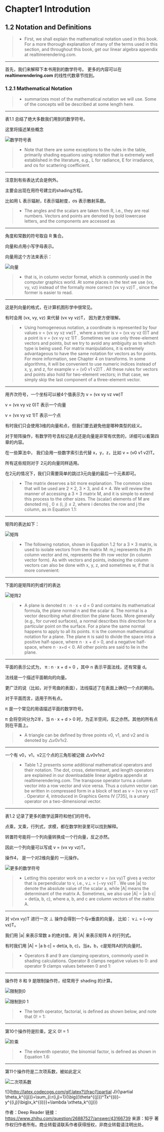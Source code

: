 ﻿# Chapter1 Introdution

## 1.2 Notation and Definitions
>* First, we shall explain the mathematical notation used in this book. For a more
thorough explanation of many of the terms used in this section, and throughout this
book, get our linear algebra appendix at realtimerendering.com.
---
首先，我们来解释下本书用到的数学符号。
更多的内容可以在 **realtimerendering.com** 的线性代数章节找到。

### 1.2.1 Mathematical Notation

>* summarizes most of the mathematical notation we will use. Some of the
concepts will be described at some length here.
---
表1.1 总结了绝大多数我们用到的数学符号。

这里将描述某些概念

![数学符号表](pic/1/数学符号表.png)
>* Note that there are some exceptions to the rules in the table, primarily shading
equations using notation that is extremely well established in the literature, e.g., L
for radiance, E for irradiance, and σs for scattering coefficient.
---
注意到有些表达式会是例外。

主要会出现在用符号建立的shading方程。

比如用 L 表示辐射，E表示辐射度，σs 表示散射系数。

>* The angles and the scalars are taken from R, i.e., they are real numbers. Vectors
and points are denoted by bold lowercase letters, and the components are accessed as
---
角度和常数的符号取自 R 集合。

向量和点用小写字母表示。

向量用这个方法来表示：

![向量](pic/1/向量.png)

>* that is, in column vector format, which is commonly used in the computer graphics
world. At some places in the text we use (vx, vy, vz) instead of the formally more
correct (vx vy vz)T , since the former is easier to read.
---
这是列向量的格式，在计算机图形学中很常见。

有时会用 (vx, vy, vz) 来代替 (vx vy vz)T， 因为更方便理解。

>* Using homogeneous notation, a coordinate is represented by four values v =
(vx vy vz vw)T , where a vector is v = (vx vy vz 0)T and a point is
v = (vx vy vz 1)T . Sometimes we use only three-element vectors and points, but we
try to avoid any ambiguity as to which type is being used. For matrix manipulations,
it is extremely advantageous to have the same notation for vectors as for points. For
more information, see Chapter 4 on transforms. In some algorithms, it will be convenient
to use numeric indices instead of x, y, and z, for example v = (v0 v1 v2)T . All
these rules for vectors and points also hold for two-element vectors; in that case, we
simply skip the last component of a three-element vector.
---
用齐次符号，一个坐标可以被4个值表示为 v = (vx vy vz vw)T

v = (vx vy vz 0)T 表示一个向量

v = (vx vy vz 1)T 表示一个点

有时我们只会使用3维的向量和点，但我们要去避免他是哪种类型的歧义。

对于矩阵操作，有数学符号去标记是点还是向量是非常有优势的，详细可以看第四章的内容。

在一些算法中， 我们会用一些数字索引去代替 x，y，z，比如 v = (v0 v1 v2)T。

所有这些规则对于 2元的向量同样适用。

在2元的情况下，我们只需要简单的跳过3元向量的最后一个元素即可。

>* The matrix deserves a bit more explanation. The common sizes that will be used
are 2 × 2, 3 × 3, and 4 × 4. We will review the manner of accessing a 3 × 3 matrix
M, and it is simple to extend this process to the other sizes. The (scalar) elements of
M are denoted mij , 0 ≤ (i, j) ≤ 2, where i denotes the row and j the column, as in
Equation 1.1:
---
矩阵的表达如下：

![矩阵](pic/1/矩阵.png)

>* The following notation, shown in Equation 1.2 for a 3 × 3 matrix, is used to isolate
vectors from the matrix M: m,j represents the jth column vector and mi, represents
the ith row vector (in column vector form). As with vectors and points, indexing
the column vectors can also be done with x, y, z, and sometimes w, if that is more
convenient:
---
下面的是矩阵的列或行的表达

![矩阵2](pic/1/矩阵2.png)

>* A plane is denoted π : n · x + d = 0 and contains its mathematical formula, the
plane normal n and the scalar d. The normal is a vector describing what direction
the plane faces. More generally (e.g., for curved surfaces), a normal describes this
direction for a particular point on the surface. For a plane the same normal happens
to apply to all its points. π is the common mathematical notation for a plane. The
plane π is said to divide the space into a positive half-space, where n · x + d > 0, and
a negative half-space, where n · x+d < 0. All other points are said to lie in the plane.
---
平面的表示公式为， π : n · x + d = 0 ，其中 n 表示平面法线，还有常量 d。

法线是一个描述平面朝向的向量。

更广泛的说（比如，对于弯曲的表面），法线描述了在表面上确切一个点的朝向。

对于平面而言，适用于所有点。

π 是一个常见的用语描述平面的数学符号。

π 会将空间分为2半，当 n · x + d > 0 时，为正半空间，反之亦然。其他的所有点则在平面上。

>* A triangle can be defined by three points v0, v1, and v2 and is denoted by
△v0v1v2.
---
一个有 v0，v1，v2三个点的三角形被记做 △v0v1v2

>* Table 1.2 presents some additional mathematical operators and their notation.
The dot, cross, determinant, and length operators are explained in our downloadable
linear algebra appendix at realtimerendering.com. The transpose operator turns a
column vector into a row vector and vice versa. Thus a column vector can be written
in compressed form in a block of text as v = (vx vy vz)T . Operator 4, introduced
in Graphics Gems IV [735], is a unary operator on a two-dimensional vector.
---
表1.2 记录了更多的数学运算符和他们的符号。

点乘，叉乘，行列式，求模，都在数学附录里可以找到解释。

转置符号能将一个列向量转换成一个行向量，反之亦然。

因此一个列向量可以写成 v = (vx vy vz)T。

操作4， 是一个对2维向量的 一元操作。

![更多的数学符号](pic/1/更多的数学符号.png)

>* Letting this operator work on a vector v = (vx vy)T gives a vector that is perpendicular to v,
i.e., v⊥ = (−vy vx)T . We use |a| to denote the absolute value of the scalar a, while
|A| means the determinant of the matrix A. Sometimes, we also use |A| = |a b c| =
det(a, b, c), where a, b, and c are column vectors of the matrix A.
---
对 v(vx vy)T 进行一次 ⊥ 操作会得到一个与v垂直的向量， 比如： v⊥ = (−vy vx)T。

我们用 |a| 来表示常数 a 的绝对值，用 |A| 来表示矩阵 A 的行列式。

有时我们用 |A| = |a b c| = det(a, b, c)，当a，b，c是矩阵A的列向量时。

>* Operators 8 and 9 are clamping operators, commonly used in shading calculations.
Operator 8 clamps negative values to 0:  and operator 9 clamps values between 0 and 1:
---
操作符 8 和 9 是限制操作符，经常用于 shading 的计算。

![限制到0](pic/1/限制到0.png)

![限制到0 1](pic/1/限制到0-1.png)

>* The tenth operator, factorial, is defined as shown below, and note that 0! = 1:
---
第10个操作符是阶乘，定义 0! = 1

![阶乘](pic/1/阶乘.png)

>* The eleventh operator, the binomial factor, is defined as shown in Equation 1.6:
---
第11个操作符是二次项系数，被如此定义

![二次项系数](pic/1/二次项系数.png)

![](http://latex.codecogs.com/gif.latex?\\frac{\\partial J}{\\partial \\theta_k^{(j)}}=\\sum_{i:r(i,j)=1}{\\big((\\theta^{(j)})^Tx^{(i)}-y^{(i,j)}\\big)x_k^{(i)}}+\\lambda \\xtheta_k^{(j)})

作者：Deep Reader
链接：https://www.zhihu.com/question/26887527/answer/43166739
来源：知乎
著作权归作者所有。商业转载请联系作者获得授权，非商业转载请注明出处。




